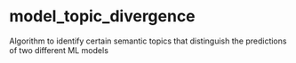 # model_topic_divergence
Algorithm to identify certain semantic topics that distinguish the predictions of two different ML models
